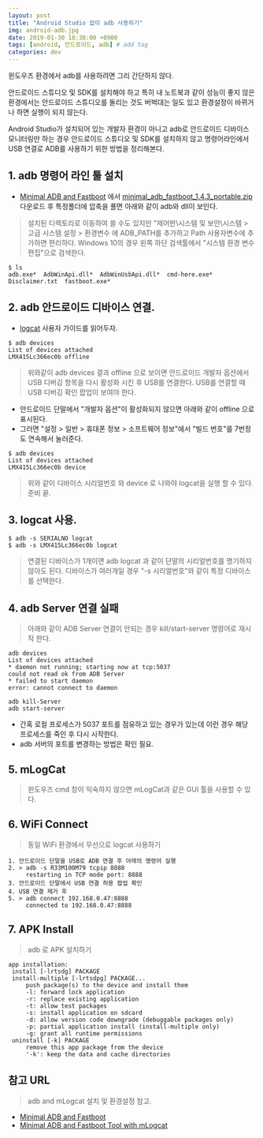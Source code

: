 ```yaml
---
layout: post
title: "Android Studio 없이 adb 사용하기"
img: android-adb.jpg
date: 2019-01-30 18:38:00 +0900
tags: [android, 안드로이드, adb] # add tag
categories: dev
---
```


윈도우즈 환경에서 adb를 사용하려면 그리 간단하지 않다. 

안드로이드 스튜디오 및 SDK를 설치해야 하고 특히 내 노트북과 같이 성능이 좋지 않은 환경에서는 안드로이드 스튜디오를 돌리는 것도 버벅대는 일도 있고 환경설정이 바뀌거나 하면 실행이 되지 않는다. 

Android Studio가 설치되어 있는 개발자 환경이 아니고 adb로 안드로이드 디바이스 모니터링만 하는 경우 안드로이드 스튜디오 및 SDK를 설치하지 않고 명령어라인에서 USB 연결로 ADB를 사용하기 위한 방법을 정리해본다. 


## 1. adb 명령어 라인 툴 설치 

-  [Minimal ADB and Fastboot](https://forum.xda-developers.com/showthread.php?t=2317790) 에서 [minimal_adb_fastboot_1.4.3_portable.zip](https://androidfilehost.com/?fid=962187416754459552) 다운로드 후 특정폴더에 압축을 풀면 아래와 같이 adb와 dll이 보인다. 

> 설치된 디렉토리로 이동하여 쓸 수도 있지만  "제어판\시스템 및 보안\시스템 > 고급 시스템 설정 > 환경변수 에 ADB_PATH를 추가하고 Path 사용자변수에 추가하면 편리하다.
> Windows 10의 경우 왼쪽 하단 검색툴에서 "시스템 환경 변수 편집"으로 검색한다. 

```
$ ls
adb.exe*  AdbWinApi.dll*  AdbWinUsbApi.dll*  cmd-here.exe*  Disclaimer.txt  fastboot.exe*
```

## 2. adb 안드로이드 디바이스 연결. 

- [logcat](https://developer.android.com/studio/command-line/logcat?hl=ko) 사용자 가이드를 읽어두자. 

```
$ adb devices
List of devices attached
LMX415Lc366ec0b offline
```

> 위와같이 adb devices 결과 offline 으로 보이면 안드로이드 개발자 옵션에서 USB 디버깅 항목을 다시 활성화 시킨 후 USB를 연결한다. 
> USB를 연결할 때 USB 디버깅 확인 팝업이 보여야 한다. 

- 안드로이드 단말에서 "개발자 옵션"이 활성화되지 않으면 아래와 같이 offline 으로 표시된다. 
- 그러면 "설정 > 일반 > 휴대폰 정보 > 소프트웨어 정보"에서  "빌드 번호"를 7번정도 연속해서 눌러준다. 


```
$ adb devices
List of devices attached
LMX415Lc366ec0b device
```

> 위와 같이 디바이스 시리얼번호 와 device 로 나와야 logcat을 실행 할 수 있다. 
> 준비 끝. 


## 3. logcat 사용. 

```
$ adb -s SERIALNO logcat 
$ adb -s LMX415Lc366ec0b logcat 
```

> 연결된 디바이스가 1개이면 adb logcat 과 같이 단말의 시리얼번호를 명기하지 않아도 된다. 
> 디바이스가 여러개일 경우  "-s 시리얼번호"와 같이 특정 디바이스를 선택한다. 

## 4. adb Server 연결 실패

> 아래와 같이 ADB Server 연결이 안되는 경우 kill/start-server 명령어로 재시작 한다.  

```
adb devices
List of devices attached
* daemon not running; starting now at tcp:5037
could not read ok from ADB Server
* failed to start daemon
error: cannot connect to daemon 

adb kill-Server
adb start-server
```

- 간혹 로컬 프로세스가 5037 포트를 점유하고 있는 경우가 있는데 이런 경우 해당 프로세스를 죽인 후 다시 시작한다. 
- adb 서버의 포트를 변경하는 방법은 확인 필요. 


## 5. mLogCat

> 윈도우즈 cmd 창이 익숙하지 않으면 mLogCat과 같은 GUI 툴을 사용할 수 있다. 

## 6. WiFi Connect 

> 동일 WiFi 환경에서 무선으로 logcat 사용하기 

```
1. 안드로이드 단말을 USB로 ADB 연결 후 아래의 명령어 실행
2. > adb -s R33M100M79 tcpip 8888
     restarting in TCP mode port: 8888
3. 안드로이드 단말에서 USB 연결 허용 팝업 확인 
4. USB 연결 제거 후 
5. > adb connect 192.168.0.47:8888
     connected to 192.168.0.47:8888
```

## 7. APK Install 

> adb 로 APK 설치하기  

```
app installation:
 install [-lrtsdg] PACKAGE
 install-multiple [-lrtsdpg] PACKAGE...
     push package(s) to the device and install them
     -l: forward lock application
     -r: replace existing application
     -t: allow test packages
     -s: install application on sdcard
     -d: allow version code downgrade (debuggable packages only)
     -p: partial application install (install-multiple only)
     -g: grant all runtime permissions
 uninstall [-k] PACKAGE
     remove this app package from the device
     '-k': keep the data and cache directories
```

## 참고 URL 

> adb and mLogcat 설치 및 환경설정 참고. 

- [Minimal ADB and Fastboot](https://forum.xda-developers.com/showthread.php?t=2317790)
- [Minimal ADB and Fastboot Tool with mLogcat](https://www.utest.com/articles/android-log-capture-minimal-adb-and-fastboot-tool-with-mlogcat)  




